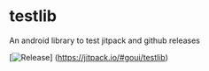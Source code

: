 # testlib
An android library to test jitpack and github releases

[![Release](https://jitpack.io/v/goui/testlib.svg)]
(https://jitpack.io/#goui/testlib)
